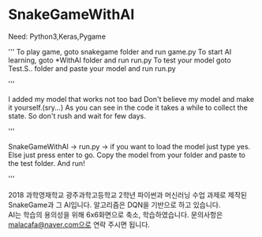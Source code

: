 # SnakeGameWithAI
Need: Python3,Keras,Pygame

'''
To play game, goto snakegame folder and run game.py
To start AI learning, goto *WithAI folder and run run.py
To test your model goto Test.S.. folder and paste your model and run run.py

'''

I added my model that works not too bad
Don't believe my model and make it yourself.(sry...)
As you can see in the code it takes a while to collect the state. So don't rush and wait for few days.

'''

SnakeGameWithAI -> run.py -> if you want to load the model just type yes. Else just press enter to go.
Copy the model from your folder and paste to the test folder. And run!

'''


2018 과학영재학교 광주과학고등학교 2학년 파이썬과 머신러닝 수업 과제로 제작된 SnakeGame과 그 AI입니다. 
알고리즘은 DQN을 기반으로 하고 있습니다.  
AI는 학습의 용의성을 위해 6x6화면으로 축소, 학습하였습니다. 문의사항은 malacafa@naver.com으로 연락 주시면 됩니다.
